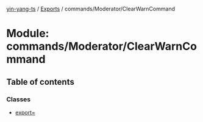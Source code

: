 [yin-yang-ts](../README.md) / [Exports](../modules.md) / commands/Moderator/ClearWarnCommand

# Module: commands/Moderator/ClearWarnCommand

## Table of contents

### Classes

- [export&#x3D;](../classes/commands_moderator_clearwarncommand.export_.md)
